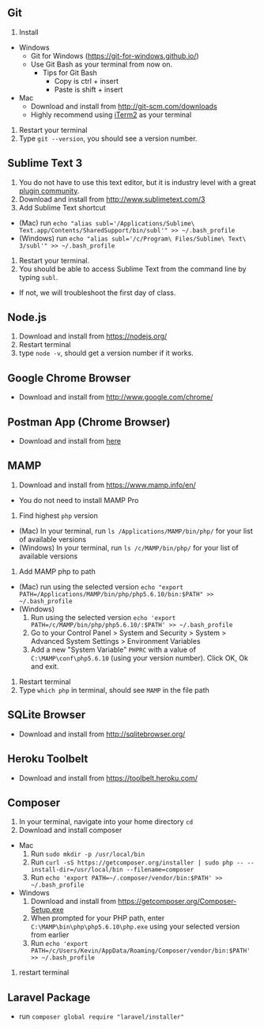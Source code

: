 ## Git
1. Install
  * Windows
    * Git for Windows (https://git-for-windows.github.io/)
    * Use Git Bash as your terminal from now on.
      * Tips for Git Bash
        * Copy is ctrl + insert
        * Paste is shift + insert
  * Mac
    * Download and install from http://git-scm.com/downloads
    * Highly recommend using [iTerm2](https://www.iterm2.com/) as your terminal
1. Restart your terminal
1. Type `git --version`, you should see a version number.

## Sublime Text 3
1. You do not have to use this text editor, but it is industry level with a great [plugin community](https://packagecontrol.io/).
1. Download and install from http://www.sublimetext.com/3
1. Add Sublime Text shortcut
  * (Mac) run `echo "alias subl='/Applications/Sublime\ Text.app/Contents/SharedSupport/bin/subl'" >> ~/.bash_profile`
  * (Windows) run  `echo "alias subl='/c/Program\ Files/Sublime\ Text\ 3/subl'" >> ~/.bash_profile`
1. Restart your terminal.
1. You should be able to access Sublime Text from the command line by typing `subl`.
  * If not, we will troubleshoot the first day of class.

## Node.js
1. Download and install from https://nodejs.org/
1. Restart terminal
1. type `node -v`, should get a version number if it works.

## Google Chrome Browser
* Download and install from http://www.google.com/chrome/

## Postman App (Chrome Browser)
* Download and install from [here](https://chrome.google.com/webstore/detail/postman/fhbjgbiflinjbdggehcddcbncdddomop?hl=en)

## MAMP
1. Download and install from https://www.mamp.info/en/
  * You do not need to install MAMP Pro
1. Find highest `php` version
  * (Mac) In your terminal, run `ls /Applications/MAMP/bin/php/` for your list of available versions
  * (Windows) In your terminal, run `ls /c/MAMP/bin/php/` for your list of available versions
1. Add MAMP php to path
  * (Mac) run using the selected version `echo "export PATH=/Applications/MAMP/bin/php/php5.6.10/bin:$PATH" >> ~/.bash_profile`
  * (Windows)
    1. Run using the selected version `echo 'export PATH=/c/MAMP/bin/php/php5.6.10/:$PATH' >> ~/.bash_profile`
    1. Go to your Control Panel > System and Security > System > Advanced System Settings > Environment Variables
    1. Add a new "System Variable" `PHPRC` with a value of `C:\MAMP\conf\php5.6.10` (using your version number). Click OK, Ok and exit.
1. Restart terminal
1. Type `which php` in terminal, should see `MAMP` in the file path

## SQLite Browser
* Download and install from http://sqlitebrowser.org/

## Heroku Toolbelt
* Download and install from https://toolbelt.heroku.com/

## Composer
1. In your terminal, navigate into your home directory `cd`
1. Download and install composer
  * Mac
    1. Run `sudo mkdir -p /usr/local/bin`
    1. Run `curl -sS https://getcomposer.org/installer | sudo php -- --install-dir=/usr/local/bin --filename=composer`
    2. Run `echo 'export PATH=~/.composer/vendor/bin:$PATH' >> ~/.bash_profile`
  * Windows
    1. Download and install from https://getcomposer.org/Composer-Setup.exe
    1. When prompted for your PHP path, enter `C:\MAMP\bin\php\php5.6.10\php.exe` using your selected version from earlier
    1. Run `echo 'export PATH=/c/Users/Kevin/AppData/Roaming/Composer/vendor/bin:$PATH' >> ~/.bash_profile`

1. restart terminal

## Laravel Package
* run `composer global require "laravel/installer"`
